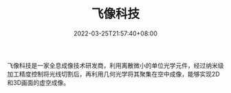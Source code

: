 ﻿---
weight: 
title: "飞像科技"
description: "飞像科技是一家全息成像技术研发商，利用离散微小的单位光学元件，经过纳米级加工精度控制将光线切割后，再利用几何光学将其聚集在空中成像，能够实现2D和3D画面的虚空成像。"
date: 2022-03-25T21:57:40+08:00
lastmod: 2022-03-25T16:45:40+08:00
draft: false
authors: ["Metabd"]
featuredImage: "412.png"
link: "http://www.hzfeixiang.com/"
tags: ["飞像科技","全息影像"]
categories: ["navigation"]
navigation: ["全息影像"]
lightgallery: true
toc: true
pinned: false
recommend: false
recommend1: false
---
飞像科技是一家全息成像技术研发商，利用离散微小的单位光学元件，经过纳米级加工精度控制将光线切割后，再利用几何光学将其聚集在空中成像，能够实现2D和3D画面的虚空成像。
